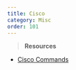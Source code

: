 ```yaml
---
title: Cisco
category: Misc
order: 101
---
```


>**Resources**

* [Cisco Commands](https://highon.coffee/blog/penetration-testing-tools-cheat-sheet/#cisco-ios-commands)



